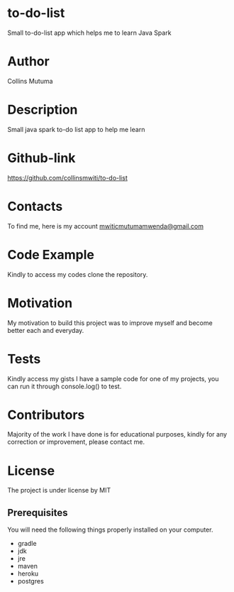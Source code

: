 # to-do-list
Small to-do-list app which helps me to learn Java Spark

# Author
Collins Mutuma

# Description
Small java spark to-do list app to help me learn

# Github-link
https://github.com/collinsmwiti/to-do-list

# Contacts
To find me, here is my account mwiticmutumamwenda@gmail.com

# Code Example
Kindly to access my codes clone the repository.

# Motivation
My motivation to build this project was to improve myself and become better each and everyday.

# Tests
Kindly access my gists I have a sample code for one of my projects, you can run it through console.log() to test.

# Contributors
Majority of the work I have done is for educational purposes, kindly for any correction or improvement, please contact me.

# License
The project is under license by MIT

## Prerequisites

You will need the following things properly installed on your computer.

* gradle
* jdk
* jre
* maven
* heroku
* postgres
